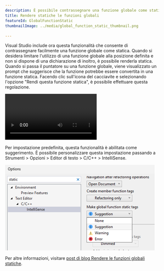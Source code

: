 ```yaml
---
description: È possibile contrassegnare una funzione globale come statica in Visual Studio.
title: Rendere statiche le funzioni globali
featureId: GlobalFunctionStatic
thumbnailImage: ../media/global_function_static_thumbnail.png

---
```



Visual Studio include ora questa funzionalità che consente di contrassegnare facilmente una funzione globale come statica. Quando si desidera limitare l'utilizzo di una funzione globale alla posizione definita e non si dispone di una dichiarazione di inoltro, è possibile renderla statica.
Quando si passa il puntatore su una funzione globale, viene visualizzato un prompt che suggerisce che la funzione potrebbe essere convertita in una funzione statica. Facendo clic sull'icona del cacciavite e selezionando l'opzione "Rendi questa funzione statica", è possibile effettuare questa regolazione.

![Rendere statica la funzione globale - esempio](../media/global_function_static_example.mp4 "[Rendere statica la funzione globale - esempio")

Per impostazione predefinita, questa funzionalità è abilitata come suggerimento. È possibile personalizzare questa impostazione passando a Strumenti > Opzioni > Editor di testo > C/C++ > IntelliSense.

![Impostazione per rendere statica la funzione globale](../media/global_function_static_setting.png "Impostazione per rendere statica la funzione globale")

Per altre informazioni, visitare [post di blog Rendere le funzioni globali statiche](https://aka.ms/MakeGlobalFunctionStaticBlogPost).
